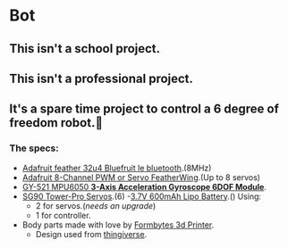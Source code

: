 # Bot
## This isn't a school project.
## This isn't a professional project.
## It's a spare time project to control a **6 degree of freedom** robot.:speak_no_evil:


### The specs:
- [Adafruit feather 32u4 Bluefruit le bluetooth](https://www.adafruit.com/product/2829).(8MHz)
- [Adafruit 8-Channel PWM or Servo FeatherWing](https://learn.adafruit.com/adafruit-8-channel-pwm-or-servo-featherwing/assembly?view=all).(Up to 8 servos)
- [GY-521 MPU6050 **3-Axis Acceleration Gyroscope 6DOF Module**](http://www.dx.com/p/gy-521-mpu6050-3-axis-acceleration-gyroscope-6dof-module-blue-154602#.WVoIhYg1-Uk).
- [SG90 Tower-Pro Servos](http://www.micropik.com/PDF/SG90Servo.pdf).(6)
-[3.7V 600mAh Lipo Battery](http://www.dx.com/p/3-7v-600mah-lipo-battery-1-to-4-charger-for-syma-x5c-1-x5sw-drone-jjrc-h5c-v943-931-416020#.WVoJeYg1-Uk).()
  Using: 
  - 2 for servos.(*needs an upgrade*)
  - 1 for controller.
- Body parts made with love by [Formbytes 3d Printer](http://www.formbytes.com/).
  - Design used from [thingiverse](https://www.thingiverse.com/thing:923853).
